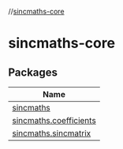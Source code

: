 //[sincmaths-core](index.md)



# sincmaths-core  


## Packages  
  
|  Name | 
|---|
| <a name="sincmaths////PointingToDeclaration/"></a>[sincmaths](sincmaths-core/sincmaths/index.md)|
| <a name="sincmaths.coefficients////PointingToDeclaration/"></a>[sincmaths.coefficients](sincmaths-core/sincmaths.coefficients/index.md)|
| <a name="sincmaths.sincmatrix////PointingToDeclaration/"></a>[sincmaths.sincmatrix](sincmaths-core/sincmaths.sincmatrix/index.md)|

